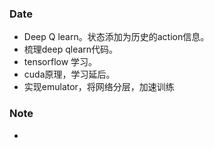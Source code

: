 ### Date
- Deep Q learn。状态添加为历史的action信息。
- 梳理deep qlearn代码。
- tensorflow 学习。
- cuda原理，学习延后。
- 实现emulator，将网络分层，加速训练

### Note
- 